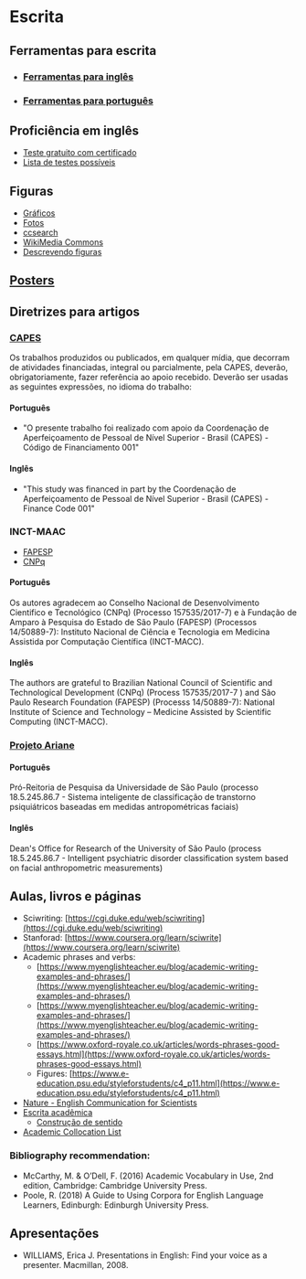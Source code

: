 Escrita
=========

Ferramentas para escrita
------------------------
* ### [Ferramentas para inglês](escrita-ferramentas-en)
* ### [Ferramentas para português](escrita-ferramentas-br)

Proficiência em inglês
------------------------
* [Teste gratuito com certificado](https://www.efset.org/english-certificate/)
* [Lista de testes possíveis](https://en.wikipedia.org/wiki/Common_European_Framework_of_Reference_for_Languages#Language-specific_scales)


Figuras
------------------------
* [Gráficos](https://www.highcharts.com/demo)
* [Fotos](https://www.pexels.com/)
* [ccsearch](https://ccsearch.creativecommons.org/)
* [WikiMedia Commons](https://commons.wikimedia.org/wiki/Main_Page)
* [Descrevendo figuras](http://yuhaozhu.com/blog/explain-figure/)


[Posters](poster)
------------------------


Diretrizes para artigos
-----------------------

### [CAPES](http://www.in.gov.br/materia/-/asset_publisher/Kujrw0TZC2Mb/content/id/39729251/do1-2018-09-05-portaria-n-206-de-4-de-setembro-de-2018-39729135)

Os trabalhos produzidos ou publicados, em qualquer mídia, que decorram de atividades financiadas, integral ou parcialmente, pela CAPES, deverão, obrigatoriamente, fazer referência ao apoio recebido. Deverão ser usadas as seguintes expressões, no idioma do trabalho:

#### Português
* "O presente trabalho foi realizado com apoio da Coordenação de Aperfeiçoamento de Pessoal de Nível Superior - Brasil (CAPES) - Código de Financiamento 001"

#### Inglês
* "This study was financed in part by the Coordenação de Aperfeiçoamento de Pessoal de Nível Superior - Brasil (CAPES) - Finance Code 001"

### INCT-MAAC

* [FAPESP](https://bv.fapesp.br/pt/auxilios/96965/inct-2014-em-medicina-assistida-por-computacao-cientifica-inct-macc/)
* [CNPq](http://inct.cnpq.br/web/inct-macc)

#### Português
Os autores agradecem ao Conselho Nacional de Desenvolvimento Cientifico e Tecnológico (CNPq) (Processo 157535/2017-7) e à Fundação de Amparo à Pesquisa do Estado de São Paulo
(FAPESP) (Processos 14/50889-7): Instituto Nacional de Ciência e Tecnologia em Medicina Assistida por Computação Científica (INCT-MACC).

#### Inglês
The authors are grateful to Brazilian National Council of Scientific and Technological Development (CNPq) (Process 157535/2017-7 ) and São Paulo Research Foundation
(FAPESP) (Processs 14/50889-7): National Institute of Science and Technology – Medicine Assisted by Scientific Computing (INCT-MACC).

### [Projeto Ariane](https://prp.usp.br/wp-content/uploads/Of.Circ-004_2019.pdf)

#### Português
Pró-Reitoria de Pesquisa da Universidade de São Paulo (processo 18.5.245.86.7 - Sistema inteligente de classificação de transtorno psiquiátricos baseadas em medidas antropométricas faciais)

#### Inglês
Dean's Office for Research of the University of São Paulo (process 18.5.245.86.7 - Intelligent psychiatric disorder classification system based on facial anthropometric measurements)

Aulas, livros e páginas
--------------

*   Sciwriting: [https://cgi.duke.edu/web/sciwriting](https://cgi.duke.edu/web/sciwriting)
*  Stanforad: [https://www.coursera.org/learn/sciwrite](https://www.coursera.org/learn/sciwrite)
*   Academic phrases and verbs:
	*   [https://www.myenglishteacher.eu/blog/academic-writing-examples-and-phrases/](https://www.myenglishteacher.eu/blog/academic-writing-examples-and-phrases/)
	*   [https://www.myenglishteacher.eu/blog/academic-writing-examples-and-phrases/](https://www.myenglishteacher.eu/blog/academic-writing-examples-and-phrases/)
	*   [https://www.oxford-royale.co.uk/articles/words-phrases-good-essays.html](https://www.oxford-royale.co.uk/articles/words-phrases-good-essays.html)
	* Figures: [https://www.e-education.psu.edu/styleforstudents/c4_p11.html](https://www.e-education.psu.edu/styleforstudents/c4_p11.html)
* [Nature - English Communication for Scientists](https://www.nature.com/scitable/ebooks/english-communication-for-scientists-14053993/contents/)
* [Escrita acadêmica](https://www.escritaacademica.com/)
	* [Construção de sentido](https://www.escritaacademica.com/topicos/construcao-de-sentido/)
* [Academic Collocation List](https://www.eapfoundation.com/vocab/academic/acl/)

### Bibliography recommendation:
* McCarthy, M. & O’Dell, F. (2016) Academic Vocabulary in Use, 2nd edition, Cambridge: Cambridge University Press.
* Poole, R. (2018) A Guide to Using Corpora for English Language Learners, Edinburgh: Edinburgh University Press.


Apresentações
-------------

*   WILLIAMS, Erica J. Presentations in English: Find your voice as a presenter. Macmillan, 2008.

